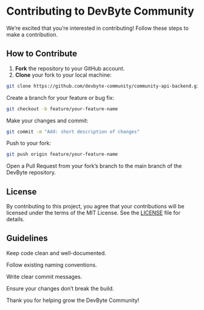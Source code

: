 # Contributing to DevByte Community

We’re excited that you’re interested in contributing! Follow these steps to make a contribution.

## How to Contribute

1. **Fork** the repository to your GitHub account.
2. **Clone** your fork to your local machine:

```bash
git clone https://github.com/devbyte-community/community-api-backend.git
```

Create a branch for your feature or bug fix:

```bash
git checkout -b feature/your-feature-name
```

Make your changes and commit:

```bash
git commit -m "Add: short description of changes"
```

Push to your fork:

```bash
git push origin feature/your-feature-name
```

Open a Pull Request from your fork’s branch to the main branch of the DevByte repository.

## License

By contributing to this project, you agree that your contributions will be licensed under the terms of the MIT License. See the [LICENSE](./LICENSE.md) file for details.

## Guidelines

Keep code clean and well-documented.

Follow existing naming conventions.

Write clear commit messages.

Ensure your changes don’t break the build.

Thank you for helping grow the DevByte Community!
